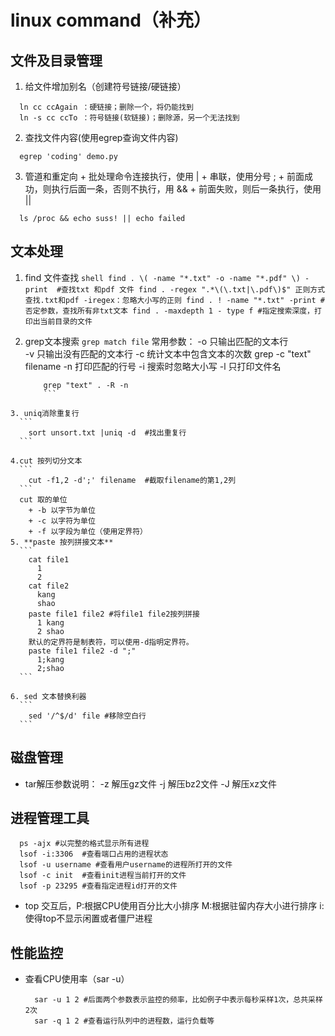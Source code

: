 # linux command（补充）

## 文件及目录管理
  1.  给文件增加别名（创建符号链接/硬链接）
  ```shell
    ln cc ccAgain ：硬链接；删除一个，将仍能找到
    ln -s cc ccTo ：符号链接(软链接)；删除源，另一个无法找到
  ```
  2. 查找文件内容(使用egrep查询文件内容)
  ```
    egrep 'coding' demo.py
  ```
  3. 管道和重定向
    + 批处理命令连接执行，使用 |
    + 串联，使用分号 ;
    + 前面成功，则执行后面一条，否则不执行，用 &&
    + 前面失败，则后一条执行，使用 ||
  ```
    ls /proc && echo suss! || echo failed
  ```

## 文本处理
  1. find 文件查找
    ```shell
      find . \( -name "*.txt" -o -name "*.pdf" \) -print  #查找txt 和pdf 文件
      find . -regex ".*\(\.txt|\.pdf\)$" 正则方式查找.txt和pdf
      -iregex：忽略大小写的正则
      find . ! -name "*.txt" -print #否定参数，查找所有非txt文本
      find . -maxdepth 1 - type f #指定搜索深度，打印出当前目录的文件
    ```

  2. grep文本搜索
    ```
        grep match file
    ```
        常用参数：
        -o 只输出匹配的文本行  
        -v 只输出没有匹配的文本行
        -c 统计文本中包含文本的次数   grep -c "text" filename
        -n 打印匹配的行号
        -i 搜索时忽略大小写
        -l 只打印文件名
        ```程序猿最爱搜索代码
            grep "text" . -R -n    
            ```
    3. uniq消除重复行
      ```
        sort unsort.txt |uniq -d  #找出重复行
      ```

    4.cut 按列切分文本
      ```
        cut -f1,2 -d';' filename  #截取filename的第1,2列
      ```
      cut 取的单位
        + -b 以字节为单位
        + -c 以字符为单位
        + -f 以字段为单位（使用定界符）
    5. **paste 按列拼接文本**
      ```
        cat file1
          1
          2
        cat file2
          kang
          shao
        paste file1 file2 #将file1 file2按列拼接
          1 kang
          2 shao
        默认的定界符是制表符，可以使用-d指明定界符。
        paste file1 file2 -d ";"
          1;kang
          2;shao
      ```

    6. sed 文本替换利器
      ```
        sed '/^$/d' file #移除空白行
      ```

## 磁盘管理
  + tar解压参数说明：
    -z 解压gz文件
    -j 解压bz2文件
    -J 解压xz文件

## 进程管理工具
  ```
    ps -ajx #以完整的格式显示所有进程
    lsof -i:3306  #查看端口占用的进程状态
    lsof -u username #查看用户username的进程所打开的文件
    lsof -c init  #查看init进程当前打开的文件
    lsof -p 23295 #查看指定进程id打开的文件
  ```
  + top
    交互后，P:根据CPU使用百分比大小排序
           M:根据驻留内存大小进行排序
           i:使得top不显示闲置或者僵尸进程

## 性能监控
  + 查看CPU使用率（sar -u）
    ```
      sar -u 1 2 #后面两个参数表示监控的频率，比如例子中表示每秒采样1次，总共采样2次
      sar -q 1 2 #查看运行队列中的进程数，运行负载等

    ```
